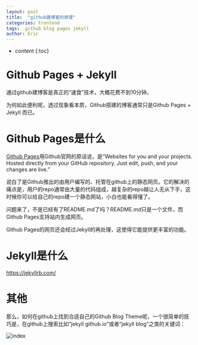 ```yaml
---
layout: post
title:  "github建博客的原理"
categories: Frontend
tags:  github blog pages jekyll
author: Eric
---
```


* content
{:toc}

# Github Pages + Jekyll

通过github建博客是真正的“速食”技术，大概花费不到10分钟。

为何如此便利呢，透过现象看本质，Github搭建的博客通常只是Github Pages + Jekyll 而已。

# Github Pages是什么

[Github Pages](https://pages.github.com/)用Github官网的原话说，是“Websites for you and your projects. Hosted directly from your GitHub repository. Just edit, push, and your changes are live.” 

说白了是Github推出的由用户编写的、托管在github上的静态网页。它的解决的痛点是，用户的repo通常由大量的代码组成，越复杂的repo越让人无从下手，这时候你可以给自己的repo建一个静态网站，小白也能看得懂了。

问题来了，不是已经有了README.md了吗？README.md只是一个文件，而Github Pages支持站内生成网页。

Github Pages的网页还会经过Jekyll的再处理，这使得它能提供更丰富的功能。

# Jekyll是什么

https://jekyllrb.com/

# 其他

那么，如何在github上找到合适自己的Github Blog Theme呢，一个很简单的技巧是，在github上搜索比如“jekyll github.io”或者“jekyll blog”之类的关键词：

![index](http://static.zybuluo.com/comeon0r/yjzodrs4ejlc02kg4r8i6tuc/Screen%20Shot%202018-03-18%20at%202.15.45%20PM.png)
